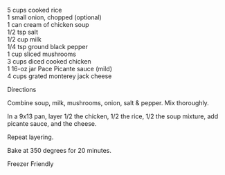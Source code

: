 ---
---

5 cups cooked rice  
1 small onion, chopped (optional)  
1 can cream of chicken soup  
1/2 tsp salt  
1/2 cup milk  
1/4 tsp ground black pepper  
1 cup sliced mushrooms  
3 cups diced cooked chicken  
1 16-oz jar Pace Picante sauce (mild)  
4 cups grated monterey jack cheese  

Directions 

Combine soup, milk, mushrooms, onion, salt & pepper. Mix thoroughly. 

In a 9x13 pan, layer 1/2 the chicken, 1/2 the rice, 1/2 the soup mixture, 
add picante sauce, and the cheese. 

Repeat layering. 

Bake at 350 degrees for 20 minutes. 

Freezer Friendly
